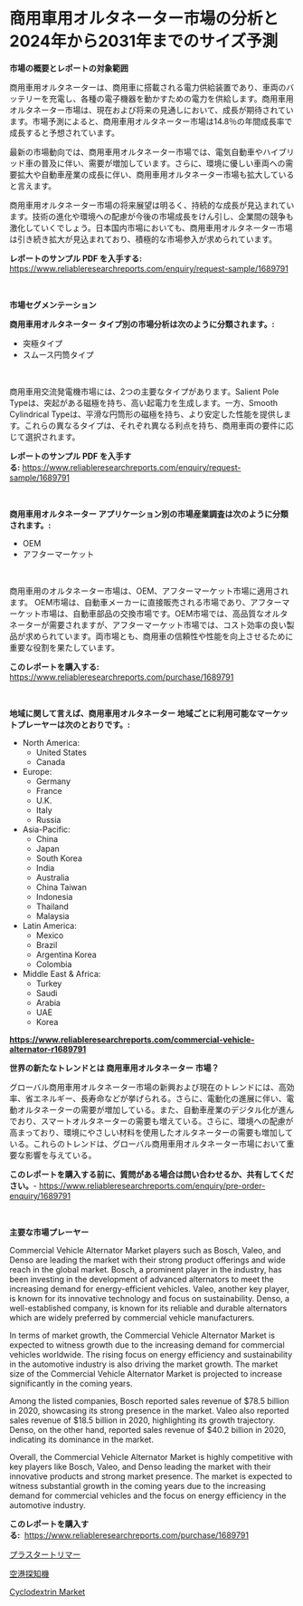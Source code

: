 <p><h1>商用車用オルタネーター市場の分析と2024年から2031年までのサイズ予測</h1></p><p><strong>市場の概要とレポートの対象範囲</strong></p>
<p><p>商用車用オルタネーターは、商用車に搭載される電力供給装置であり、車両のバッテリーを充電し、各種の電子機器を動かすための電力を供給します。商用車用オルタネーター市場は、現在および将来の見通しにおいて、成長が期待されています。市場予測によると、商用車用オルタネーター市場は14.8％の年間成長率で成長すると予想されています。</p><p>最新の市場動向では、商用車用オルタネーター市場では、電気自動車やハイブリッド車の普及に伴い、需要が増加しています。さらに、環境に優しい車両への需要拡大や自動車産業の成長に伴い、商用車用オルタネーター市場も拡大していると言えます。</p><p>商用車用オルタネーター市場の将来展望は明るく、持続的な成長が見込まれています。技術の進化や環境への配慮が今後の市場成長をけん引し、企業間の競争も激化していくでしょう。日本国内市場においても、商用車用オルタネーター市場は引き続き拡大が見込まれており、積極的な市場参入が求められています。</p></p>
<p><strong>レポートのサンプル PDF を入手する:</strong> <a href="https://www.reliableresearchreports.com/enquiry/request-sample/1689791">https://www.reliableresearchreports.com/enquiry/request-sample/1689791</a></p>
<p>&nbsp;</p>
<p><strong>市場セグメンテーション</strong></p>
<p><strong>商用車用オルタネーター タイプ別の市場分析は次のように分類されます。:</strong></p>
<p><ul><li>突極タイプ</li><li>スムース円筒タイプ</li></ul></p>
<p>&nbsp;</p>
<p><p>商用車用交流発電機市場には、2つの主要なタイプがあります。Salient Pole Typeは、突起がある磁極を持ち、高い起電力を生成します。一方、Smooth Cylindrical Typeは、平滑な円筒形の磁極を持ち、より安定した性能を提供します。これらの異なるタイプは、それぞれ異なる利点を持ち、商用車両の要件に応じて選択されます。</p></p>
<p><strong>レポートのサンプル PDF を入手する:</strong>&nbsp;<a href="https://www.reliableresearchreports.com/enquiry/request-sample/1689791">https://www.reliableresearchreports.com/enquiry/request-sample/1689791</a></p>
<p>&nbsp;</p>
<p><strong> 商用車用オルタネーター アプリケーション別の市場産業調査は次のように分類されます。:</strong></p>
<p><ul><li>OEM</li><li>アフターマーケット</li></ul></p>
<p>&nbsp;</p>
<p><p>商用車用のオルタネーター市場は、OEM、アフターマーケット市場に適用されます。 OEM市場は、自動車メーカーに直接販売される市場であり、アフターマーケット市場は、自動車部品の交換市場です。OEM市場では、高品質なオルタネーターが需要されますが、アフターマーケット市場では、コスト効率の良い製品が求められています。両市場とも、商用車の信頼性や性能を向上させるために重要な役割を果たしています。</p></p>
<p><strong>このレポートを購入する:</strong>&nbsp; <a href="https://www.reliableresearchreports.com/purchase/1689791">https://www.reliableresearchreports.com/purchase/1689791</a></p>
<p>&nbsp;</p>
<p><strong>地域に関して言えば、商用車用オルタネーター 地域ごとに利用可能なマーケットプレーヤーは次のとおりです。:</strong></p>
<p><ul>
    <li>
        North America:
        <ul>
            <li>United States</li>
            <li>Canada</li>
        </ul>
    </li>
    <li>
        Europe:
        <ul>
            <li>Germany</li>
            <li>France</li>
            <li>U.K.</li>
            <li>Italy</li>
            <li>Russia</li>
        </ul>
    </li>
    <li>
        Asia-Pacific:
        <ul>
            <li>China</li>
            <li>Japan</li>
            <li>South Korea</li>
            <li>India</li>
            <li>Australia</li>
            <li>China Taiwan</li>
            <li>Indonesia</li>
            <li>Thailand</li>
            <li>Malaysia</li>
        </ul>
    </li>
    <li>
        Latin America:
        <ul>
            <li>Mexico</li>
            <li>Brazil</li>
            <li>Argentina Korea</li>
            <li>Colombia</li>
        </ul>
    </li>
    <li>
        Middle East & Africa:
        <ul>
            <li>Turkey</li>
            <li>Saudi</li>
            <li>Arabia</li>
            <li>UAE</li>
            <li>Korea</li>
        </ul>
    </li>
    </ul></p>
<p><strong><a href="https://www.reliableresearchreports.com/commercial-vehicle-alternator-r1689791">https://www.reliableresearchreports.com/commercial-vehicle-alternator-r1689791</a></strong>&nbsp;</p>
<p><strong>世界の新たなトレンドとは 商用車用オルタネーター 市場？</strong></p>
<p><p>グローバル商用車用オルタネーター市場の新興および現在のトレンドには、高効率、省エネルギー、長寿命などが挙げられる。さらに、電動化の進展に伴い、電動オルタネーターの需要が増加している。また、自動車産業のデジタル化が進んでおり、スマートオルタネーターの需要も増えている。さらに、環境への配慮が高まっており、環境にやさしい材料を使用したオルタネーターの需要も増加している。これらのトレンドは、グローバル商用車用オルタネーター市場において重要な影響を与えている。</p></p>
<p><strong>このレポートを購入する前に、質問がある場合は問い合わせるか、共有してください。</strong>- <a href="https://www.reliableresearchreports.com/enquiry/pre-order-enquiry/1689791">https://www.reliableresearchreports.com/enquiry/pre-order-enquiry/1689791</a></p>
<p>&nbsp;</p>
<p><strong>主要な市場プレーヤー</strong></p>
<p><p>Commercial Vehicle Alternator Market players such as Bosch, Valeo, and Denso are leading the market with their strong product offerings and wide reach in the global market. Bosch, a prominent player in the industry, has been investing in the development of advanced alternators to meet the increasing demand for energy-efficient vehicles. Valeo, another key player, is known for its innovative technology and focus on sustainability. Denso, a well-established company, is known for its reliable and durable alternators which are widely preferred by commercial vehicle manufacturers.</p><p>In terms of market growth, the Commercial Vehicle Alternator Market is expected to witness growth due to the increasing demand for commercial vehicles worldwide. The rising focus on energy efficiency and sustainability in the automotive industry is also driving the market growth. The market size of the Commercial Vehicle Alternator Market is projected to increase significantly in the coming years.</p><p>Among the listed companies, Bosch reported sales revenue of $78.5 billion in 2020, showcasing its strong presence in the market. Valeo also reported sales revenue of $18.5 billion in 2020, highlighting its growth trajectory. Denso, on the other hand, reported sales revenue of $40.2 billion in 2020, indicating its dominance in the market.</p><p>Overall, the Commercial Vehicle Alternator Market is highly competitive with key players like Bosch, Valeo, and Denso leading the market with their innovative products and strong market presence. The market is expected to witness substantial growth in the coming years due to the increasing demand for commercial vehicles and the focus on energy efficiency in the automotive industry.</p></p>
<p><strong>このレポートを購入する:</strong>&nbsp;&nbsp;<a href="https://www.reliableresearchreports.com/purchase/1689791">https://www.reliableresearchreports.com/purchase/1689791</a></p>
<p><p><a href="https://medium.com/@ebbkautzer/%E3%83%97%E3%83%A9%E3%82%B9%E3%82%BF%E3%83%BC%E3%83%88%E3%83%AA%E3%83%9E%E3%83%BC%E5%B8%82%E5%A0%B4%E3%81%AE%E8%A6%8F%E6%A8%A1%E3%81%A8%E5%B8%82%E5%A0%B4%E5%8B%95%E5%90%91-%E5%AE%8C%E5%85%A8%E3%81%AA%E6%A5%AD%E7%95%8C%E6%A6%82%E8%A6%81-2024%E5%B9%B4%E3%81%8B%E3%82%892031%E5%B9%B4-7ffa5213f3e0">プラスタートリマー</a></p><p><a href="https://medium.com/@josephmiller1959/%E7%A9%BA%E6%B8%AF%E6%A4%9C%E5%87%BA%E5%99%A8%E5%B8%82%E5%A0%B4%E3%81%AE%E8%A6%8F%E6%A8%A1-cagr-%E3%83%88%E3%83%AC%E3%83%B3%E3%83%89-2024-2030-958372458c70">空港探知機</a></p><p><a href="https://gentle-editor-9db.notion.site/Cyclodextrin-Market-Centers-on-Aspects-such-as-Market-Growth-Market-Share-Market-Opportunity-and--9136fae6cb9244b084a5ac4f36580ef2">Cyclodextrin Market</a></p></p>